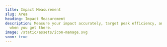 ```yaml
---
title: Impact Measurement
slug: Area
heading: Impact Measurement
description: Measure your impact accurately, target peak efficiency, and know
  when you get there.
image: /static/assets/icon-manage.svg
soon: true
---
```

